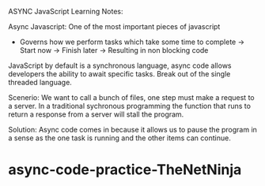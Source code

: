 ASYNC JavaScript Learning Notes:

Async Javascript: One of the most important pieces of javascript
- Governs how we perform tasks which take some time to complete
-> Start now -> Finish later -> Resulting in non blocking code

JavaScript by default is a synchronous language, async code allows developers the ability to await specific tasks. Break out of the single threaded language.

Scenerio: We want to call a bunch of files, one step must make a request to a server. In a traditional sychronous programming the function that runs to return a response from a server will stall the program.

Solution: Async code comes in because it allows us to pause the program in a sense as the one task is running and the other items can continue.
# async-code-practice-TheNetNinja
